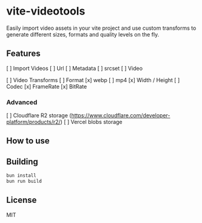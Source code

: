 # vite-videotools

Easily import video assets in your vite project and use custom transforms to generate different sizes, formats and quality levels on the fly.

## Features

[ ] Import Videos
  [ ] Url
  [ ] Metadata
  [ ] srcset
  [ ] Video

[ ] Video Transforms
  [ ] Format
    [x] webp
    [ ] mp4
  [x] Width / Height
  [ ] Codec 
  [x] FrameRate
  [x] BitRate

### Advanced

[ ] Cloudflare R2 storage (https://www.cloudflare.com/developer-platform/products/r2/)
[ ] Vercel blobs storage

## How to use


## Building

```bash
bun install
bun run build
```


## License

MIT
